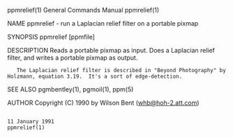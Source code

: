 ppmrelief(1)                                                                            General Commands Manual                                                                           ppmrelief(1)

NAME
       ppmrelief - run a Laplacian relief filter on a portable pixmap

SYNOPSIS
       ppmrelief [ppmfile]

DESCRIPTION
       Reads a portable pixmap as input.  Does a Laplacian relief filter, and writes a portable pixmap as output.

       The Laplacian relief filter is described in "Beyond Photography" by Holzmann, equation 3.19.  It's a sort of edge-detection.

SEE ALSO
       pgmbentley(1), pgmoil(1), ppm(5)

AUTHOR
       Copyright (C) 1990 by Wilson Bent (whb@hoh-2.att.com)

                                                                                            11 January 1991                                                                               ppmrelief(1)
